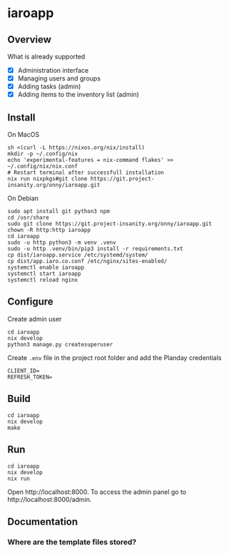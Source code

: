 # iaroapp

## Overview

What is already supported

- [x] Administration interface
- [x] Managing users and groups
- [x] Adding tasks (admin)
- [x] Adding items to the inventory list (admin)

## Install

On MacOS

```
sh <(curl -L https://nixos.org/nix/install)
mkdir -p ~/.config/nix
echo 'experimental-features = nix-command flakes' >> ~/.config/nix/nix.conf
# Restart terminal after successfull installation
nix run nixpkgs#git clone https://git.project-insanity.org/onny/iaroapp.git
```

On Debian

```
sudo apt install git python3 npm
cd /usr/share
sudo git clone https://git.project-insanity.org/onny/iaroapp.git
chown -R http:http iaroapp
cd iaroapp
sudo -u http python3 -m venv .venv
sudo -u http .venv/bin/pip3 install -r requirements.txt
cp dist/iaroapp.service /etc/systemd/system/
cp dist/app.iaro.co.conf /etc/nginx/sites-enabled/
systemctl enable iaroapp
systemctl start iaroapp
systemctl reload nginx
```

## Configure

Create admin user
```
cd iaroapp
nix develop
python3 manage.py createsuperuser
```

Create `.env` file in the project root folder and add the Planday credentials
```
CLIENT_ID=
REFRESH_TOKEN=
```

## Build

```
cd iaroapp
nix develop
make
```

## Run

```
cd iaroapp
nix develop
nix run
```

Open http://localhost:8000. To access the admin panel go to
http://localhost:8000/admin.

## Documentation

### Where are the template files stored?

